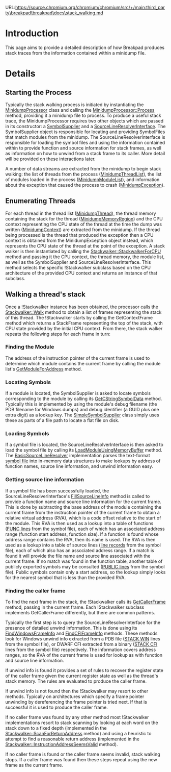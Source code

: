 URL:https://source.chromium.org/chromium/chromium/src/+/main:third_party\breakpad\breakpad\docs\stack_walking.md
# Introduction

This page aims to provide a detailed description of how Breakpad produces stack
traces from the information contained within a minidump file.

# Details

## Starting the Process

Typically the stack walking process is initiated by instantiating the
[MinidumpProcessor](../src/processor/minidump_processor.cc)
class and calling the [MinidumpProcessor::Process](../src/processor/minidump_processor.cc#61)
method, providing it a minidump file to process. To produce a useful stack
trace, the MinidumpProcessor requires two other objects which are passed in its
constructor: a [SymbolSupplier](../src/google_breakpad/processor/symbol_supplier.h)
and a [SourceLineResolverInterface](../src/google_breakpad/processor/source_line_resolver_interface.h).
The SymbolSupplier object is responsible for locating and providing SymbolFiles
that match modules from the minidump. The SourceLineResolverInterface is
responsible for loading the symbol files and using the information contained
within to provide function and source information for stack frames, as well as
information on how to unwind from a stack frame to its caller. More detail will
be provided on these interactions later.

A number of data streams are extracted from the minidump to begin stack walking:
the list of threads from the process
([MinidumpThreadList](../src/google_breakpad/processor/minidump.h#335)),
the list of modules loaded in the process
([MinidumpModuleList](../src/google_breakpad/processor/minidump.h#501)),
and information about the exception that caused the process to crash
([MinidumpException](../src/google_breakpad/processor/minidump.h#615)).

## Enumerating Threads

For each thread in the thread list
([MinidumpThread](../src/google_breakpad/processor/minidump.h#299)),
the thread memory containing the stack for the thread
([MinidumpMemoryRegion](../src/google_breakpad/processor/minidump.h#236))
and the CPU context representing the CPU state of the thread at the time the
dump was written ([MinidumpContext](../src/google_breakpad/processor/minidump.h#171))
are extracted from the minidump. If the thread being processed is the thread
that produced the exception then a CPU context is obtained from the
MinidumpException object instead, which represents the CPU state of the thread
at the point of the exception. A stack walker is then instantiated by calling
the [Stackwalker::StackwalkerForCPU](../src/google_breakpad/processor/stackwalker.h#77)
method and passing it the CPU context, the thread memory, the module list, as
well as the SymbolSupplier and SourceLineResolverInterface. This method selects
the specific !Stackwalker subclass based on the CPU architecture of the provided
CPU context and returns an instance of that subclass.

## Walking a thread's stack

Once a !Stackwalker instance has been obtained, the processor calls the
[Stackwalker::Walk](../src/google_breakpad/processor/source_line_resolver_interface.h)
method to obtain a list of frames representing the stack of this thread. The
!Stackwalker starts by calling the GetContextFrame method which returns a
StackFrame representing the top of the stack, with CPU state provided by the
initial CPU context. From there, the stack walker repeats the following steps
for each frame in turn:

### Finding the Module

The address of the instruction pointer of the current frame is used to determine
which module contains the current frame by calling the module list's
[GetModuleForAddress](../src/google_breakpad/processor/code_modules.h#56) method.

### Locating Symbols

If a module is located, the SymbolSupplier is asked to locate symbols
corresponding to the module by calling its
[GetCStringSymbolData](../src/google_breakpad/processor/symbol_supplier.h#87)
method. Typically this is implemented by using the module's debug filename (the
PDB filename for Windows dumps) and debug identifier (a GUID plus one extra
digit) as a lookup key. The [SimpleSymbolSupplier](../src/processor/simple_symbol_supplier.cc)
class simply uses these as parts of a file path to locate a flat file on disk.

### Loading Symbols

If a symbol file is located, the SourceLineResolverInterface is then asked to
load the symbol file by calling its
[LoadModuleUsingMemoryBuffer](../src/google_breakpad/processor/source_line_resolver_interface.h#71)
method. The [BasicSourceLineResolver](../src/processor/basic_source_line_resolver.cc)
implementation parses the text-format [symbol file](symbol_files.md) into
in-memory data structures to make lookups by address of function names, source
line information, and unwind information easy.

### Getting source line information

If a symbol file has been successfully loaded, the SourceLineResolverInterface's
[FillSourceLineInfo](../src/google_breakpad/processor/source_line_resolver_interface.h#89)
method is called to provide a function name and source line information for the
current frame. This is done by subtracting the base address of the module
containing the current frame from the instruction pointer of the current frame
to obtain a relative virtual address (RVA), which is a code offset relative to
the start of the module. This RVA is then used as a lookup into a table of
functions ([FUNC lines](SymbolFiles#FUNC_records.md) from the symbol file), each
of which has an associated address range (function start address, function
size). If a function is found whose address range contains the RVA, then its
name is used. The RVA is then used as a lookup into a table of source lines
([line records](SymbolFiles#Line_records.md) from the symbol file), each of
which also has an associated address range. If a match is found it will provide
the file name and source line associated with the current frame. If no match was
found in the function table, another table of publicly exported symbols may be
consulted ([PUBLIC lines](SymbolFiles#PUBLIC_records.md) from the symbol file).
Public symbols contain only a start address, so the lookup simply looks for the
nearest symbol that is less than the provided RVA.

### Finding the caller frame

To find the next frame in the stack, the !Stackwalker calls its
[GetCallerFrame](../src/google_breakpad/processor/stackwalker.h#186)
method, passing in the current frame. Each !Stackwalker subclass implements
GetCallerFrame differently, but there are common patterns.

Typically the first step is to query the SourceLineResolverInterface for the
presence of detailed unwind information. This is done using its
[FindWindowsFrameInfo](../src/google_breakpad/processor/source_line_resolver_interface.h#96)
and [FindCFIFrameInfo](../src/google_breakpad/processor/source_line_resolver_interface.h#102)
methods. These methods look for Windows unwind info extracted from a PDB file
([STACK WIN](SymbolFiles#STACK_WIN_records.md) lines from the symbol file), or
DWARF CFI extracted from a binary ([STACK CFI](SymbolFiles#STACK_CFI_records.md)
lines from the symbol file) respectively. The information covers address ranges,
so the RVA of the current frame is used for lookup as with function and source
line information.

If unwind info is found it provides a set of rules to recover the register state
of the caller frame given the current register state as well as the thread's
stack memory. The rules are evaluated to produce the caller frame.

If unwind info is not found then the !Stackwalker may resort to other methods.
Typically on architectures which specify a frame pointer unwinding by
dereferencing the frame pointer is tried next. If that is successful it is used
to produce the caller frame.

If no caller frame was found by any other method most !Stackwalker
implementations resort to stack scanning by looking at each word on the stack
down to a fixed depth (implemented in the
[Stackwalker::ScanForReturnAddress](../src/google_breakpad/processor/stackwalker.h#131)
method) and using a heuristic to attempt to find a reasonable return address
(implemented in the
[Stackwalker::InstructionAddressSeemsValid](../src/google_breakpad/processor/stackwalker.h#111) method).

If no caller frame is found or the caller frame seems invalid, stack walking
stops. If a caller frame was found then these steps repeat using the new frame
as the current frame.
